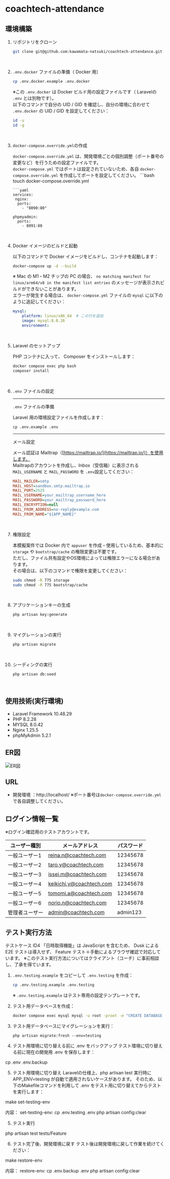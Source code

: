 # coachtech-attendance

## 環境構築

1. リポジトリをクローン

    ```bash
    git clone git@github.com:kawamata-natsuki/coachtech-attendance.git
    ``` 
<br>  

2. `.env.docker` ファイルの準備（ Docker 用）

    ```bash
    cp .env.docker.example .env.docker
    ```
    ※この `.env.docker` は Docker ビルド用の設定ファイルです（ Laravelの `.env` とは別物です）。  
      以下のコマンドで自分の UID / GID を確認し、自分の環境に合わせて `.env.docker` の UID / GID を設定してください：
      ```bash
      id -u
      id -g
      ```
<br>

3. `docker-compose.override.yml`の作成

    `docker-compose.override.yml` は、開発環境ごとの個別調整（ポート番号の変更など）を行うための設定ファイルです。  
    `docker-compose.yml` ではポートは設定されていないため、各自 `docker-compose.override.yml` を作成してポートを設定してください。    ```bash
    touch docker-compose.override.yml
    ```
    ```yaml
    services:
     nginx:
      ports:
        - "8090:80"

    phpmyadmin:
      ports:
        - 8091:80
    ```
<br>

4. Docker イメージのビルドと起動

    以下のコマンドで Docker イメージをビルドし、コンテナを起動します：
    ```bash
    docker-compose up -d --build
    ```
    
    ※ Mac の M1・M2 チップの PC の場合、 `no matching manifest for linux/arm64/v8 in the manifest list entries` のメッセージが表示されビルドができないことがあります。  
    エラーが発生する場合は、 `docker-compose.yml` ファイルの `mysql` に以下のように追記してください：
    ```yaml
    mysql:
        platform: linux/x86_64  # この行を追加
        image: mysql:8.0.26
        environment:
    ```
<br>

5. Laravel のセットアップ

    PHP コンテナに入って、 Composer をインストールします：
    ```bash
    docker compose exec php bash
    composer install
    ```
<br>

6. `.env` ファイルの設定  

    ---

    `.env` ファイルの準備

    Laravel 用の環境設定ファイルを作成します：
    ```
    cp .env.example .env
    ```

    ---

    メール設定
 
    メール認証は Mailtrap（[https://mailtrap.io/](https://mailtrap.io/)）を使用します。  
    Mailtrapのアカウントを作成し、Inbox（受信箱）に表示される `MAIL_USERNAME` と `MAIL_PASSWORD` を `.env`設定してください：  
    ```ini
    MAIL_MAILER=smtp
    MAIL_HOST=sandbox.smtp.mailtrap.io
    MAIL_PORT=2525
    MAIL_USERNAME=your_mailtrap_username_here
    MAIL_PASSWORD=your_mailtrap_password_here
    MAIL_ENCRYPTION=null
    MAIL_FROM_ADDRESS=no-reply@example.com
    MAIL_FROM_NAME="${APP_NAME}"  
    ```
<br>

7.  権限設定

    本模擬案件では Docker 内で `appuser` を作成・使用しているため、基本的に `storage` や `bootstrap/cache` の権限変更は不要です。  
    ただし、ファイル共有設定やOS環境によっては権限エラーになる場合があります。  
    その場合は、以下のコマンドで権限を変更してください：
    ```bash
    sudo chmod -R 775 storage
    sudo chmod -R 775 bootstrap/cache
    ```
<br>

8.  アプリケーションキーの生成

    ```bash
    php artisan key:generate
    ```
<br>

9.  マイグレーションの実行 

    ```bash
    php artisan migrate
    ```
<br>

10. シーディングの実行

    ```bash
    php artisan db:seed
    ```
<br>

## 使用技術(実行環境)
- Laravel Framework 10.48.29
- PHP 8.2.28
- MYSQL 8.0.42
- Nginx 1.25.5
- phpMyAdmin 5.2.1


## ER図
![ER図](er.png)


## URL
- 開発環境 ：http://localhost/
  ※ポート番号は`docker-compose.override.yml`で各自調整してください。

## ログイン情報一覧
※ログイン確認用のテストアカウントです。  

| ユーザー種別    | メールアドレス             | パスワード  |
|----------------|----------------------------|------------|
| 一般ユーザー1   | reina.n@coachtech.com      | 12345678   |
| 一般ユーザー2   | taro.y@coachtech.com       | 12345678   |
| 一般ユーザー3   | issei.m@coachtech.com      | 12345678   |
| 一般ユーザー4   | keikichi.y@coachtech.com   | 12345678   |
| 一般ユーザー5   | tomomi.a@coachtech.com     | 12345678   |
| 一般ユーザー6   | norio.n@coachtech.com      | 12345678   |
| 管理者ユーザー  | admin@coachtech.com        | admin123   |


## テスト実行方法
テストケース ID4 「日時取得機能」は JavaScript を含むため、 Dusk による E2E テストは導入せず、 Feature テスト＋手動によるブラウザ確認で対応しています。
※このテスト実行方法についてはクライアント（コーチ）に事前相談し、了承を得ています。　

1. `.env.testing.example` をコピーして `.env.testing` を作成：

   ```bash
   cp .env.testing.example .env.testing
   ```

    ※ `.env.testing.example` はテスト専用の設定テンプレートです。

2. テスト用データベースを作成：

   ```bash
   docker compose exec mysql mysql -u root -proot -e "CREATE DATABASE demo_test;"
   ```

3. テスト用データベースにマイグレーションを実行：

    ```
    php artisan migrate:fresh --env=testing
    ```

4. テスト用環境に切り替える前に .env をバックアップ
テスト環境に切り替える前に現在の開発用 .env を保存します：

cp .env .env.backup

5.  テスト用環境に切り替え
Laravelの仕様上、php artisan test 実行時に APP_ENV=testing が自動で適用されないケースがあります。
そのため、以下のMakefileコマンドを利用して .env をテスト用に切り替えてからテストを実行します：


make set-testing-env

内容：
set-testing-env:
	cp .env.testing .env
	php artisan config:clear


5. テスト実行

php artisan test tests/Feature

6. テスト完了後、開発環境に戻す
テスト後は開発環境に戻して作業を続けてください：

make restore-env

内容：
restore-env:
	cp .env.backup .env
	php artisan config:clear
